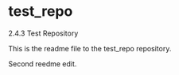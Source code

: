 # test_repo
2.4.3 Test Repository

This is the readme file to the test_repo repository.

Second reedme edit.
